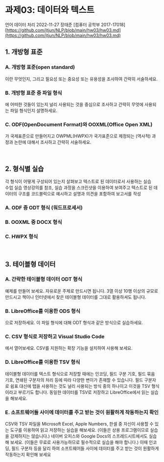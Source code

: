 # 과제03: 데이터와 텍스트

언어 데이터 처리 2022-11-27 장태준 [컴퓨터 공학부 2017-17018]
[https://github.com/jtjun/NLP/blob/main/hw03/hw03.md](https://github.com/jtjun/NLP/blob/main/hw03/hw03.md)

## 1. 개방형 표준
### A. 개방형 표준(open standard)
이란 무엇인지, 그리고 필요성 또는 중요성 또는 유용성을 조사하여 간략히 서술하세요.

### B. 개방형 표준 중 파일 형식
에 어떠한 것들이 있는지 널리 사용되는 것을 중심으로 조사하고 간략히 무엇에 사용되는 파일 형식인지 설명하세요.

### C. ODF(OpenDocument Format)와 OOXML(Office Open XML)
가 국제표준으로 만들어지고 OWPML(HWPX)가 국가표준으로 제정되는 (역사적) 과정과 논란에 대해서 조사하고 간략히 서술하세요.

<br/>

## 2. 형식별 실습
각 형식이 어떻게 구성되어 있는지 살펴보고 텍스트로 된 데이터로서 사용하는 실습  
수업 실습 영상강의를 참조, 실습 과정을 스크린샷을 이용하여 보여주고 텍스트로 된 데이터의 구조를 코드블럭으로 예시하고 설명과 의견을 포함하여 보고서를 작성

### A. ODF 중 ODT 형식 (워드프로세서)

### B. OOXML 중 DOCX 형식

### C. HWPX 형식

<br/>

## 3. 테이블형 데이터
### A. 간략한 테이블형 데이터 ODT 형식
예제를 만들어 보세요. 자유로운 주제로 만드시면 됩니다. 3열 이상 10행 이상의 규모로 만드시고 책이나 인터넷에서 찾은 테이블형 데이터를 그대로 활용하셔도 됩니다.

### B. LibreOffice를 이용한 ODS 형식
으로 저장하세요. 이 파일 형식에 대해 ODT 형식과 같은 방식으로 실습하세요.

### C. CSV 형식로 저장하고 Visual Studio Code
에서 열어보세요. CSV를 지원하는 확장 기능을 설치하여 사용해 보세요.

### D. LibreOffice를 이용한 TSV 형식
 테이블형 데이터를 텍스트 형식으로 저장할 때에는 인코딩, 필드 구분 기호, 필드 묶음 기호, 연쇄된 구분자의 처리 등에 따라 다양한 변이가 존재할 수 있습니다. 필드 구분자로 쉼표 대신에 탭을 사용하는 것도 널리 사용되는 방식 중의 하나이고 이것을 TSV 형식이라고 부르기도 합니다. 동일한 데이터를 TSV로 저장하고 LibreOffice에서 읽는 실습을 해보세요.

### E. 소프트웨어들 사이에 데이터를 주고 받는 것이 원활하게 작동하는지 확인
CSV와 TSV 파일을 Microsoft Excel, Apple Numbers, 한셀 중 자신이 사용할 수 있는 도구를 이용하여 읽고 저장하는 실습을 해보세요. (이들은 상용 프로그램이므로 실습을 강제하지는 않습니다.) 네이버 오피스와 Google Docs의 스프레드시트에서도 실습해 보세요. (이들은 무료로 사용가능하므로 필수적으로 실습을 해야 합니다.) 이때 인코딩, 필드 구분자 등을 달리 하여 소프트웨어들 사이에 데이터를 주고 받는 것이 원활하게 작동하는지 확인해 보세요